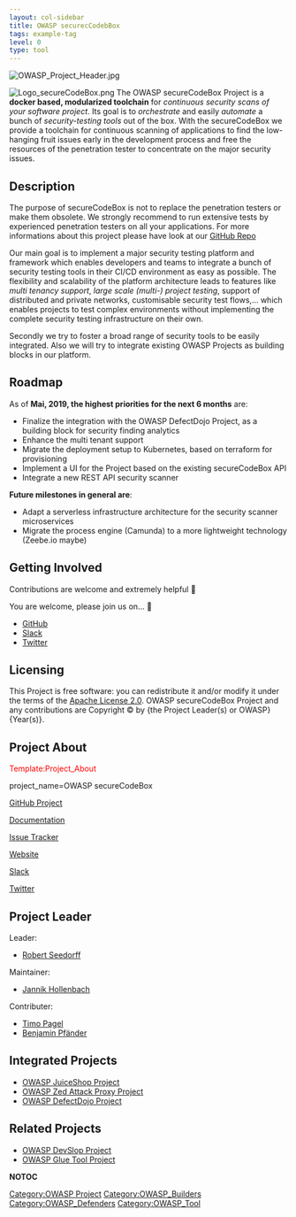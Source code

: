 ```yaml
---
layout: col-sidebar
title: OWASP securecCodebBox
tags: example-tag
level: 0
type: tool
---
```


![OWASP_Project_Header.jpg](OWASP_Project_Header.jpg "OWASP_Project_Header.jpg")

<img src="Logo_secureCodeBox.png" title="fig:Logo_secureCodeBox.png" alt="Logo_secureCodeBox.png" /> The OWASP secureCodeBox Project is a **docker based, modularized toolchain** for _continuous security scans of your software project_. Its goal is to _orchestrate_ and easily _automate_ a bunch of _security-testing tools_ out of the box. With the secureCodeBox we provide a toolchain for continuous scanning of applications to find the low-hanging fruit issues early in the development process and free the resources of the penetration tester to concentrate on the major security issues.

## Description

The purpose of secureCodeBox is not to replace the penetration testers or make them obsolete. We strongly recommend to run extensive tests by experienced penetration testers on all your applications. For more informations about this project please have look at our <a href="https://github.com/secureCodeBox/secureCodeBox">GitHub Repo</a>
    
Our main goal is to implement a major security testing platform and framework which enables developers and teams to integrate a bunch of security testing tools in their CI/CD environment as easy as possible. The flexibility and scalability of the platform architecture leads to features like _multi tenancy support_, _large scale (multi-) project testing_, support of distributed and private networks, customisable security test flows,... which enables projects to test complex environments without implementing the complete security testing infrastructure on their own.

Secondly we try to foster a broad range of security tools to be easily integrated. Also we will try to integrate existing OWASP Projects as building blocks in our platform.

## Roadmap 

As of **Mai, 2019, the highest priorities for the next 6 months** are:

- Finalize the integration with the OWASP DefectDojo Project, as a building block for security finding analytics
- Enhance the multi tenant support
- Migrate the deployment setup to Kubernetes, based on terraform for provisioning
- Implement a UI for the Project based on the existing secureCodeBox API
- Integrate a new REST API security scanner

**Future milestones in general are**:

- Adapt a serverless infrastructure architecture for the security scanner microservices
- Migrate the process engine (Camunda) to a more lightweight technology (Zeebe.io maybe)

## Getting Involved

Contributions are welcome and extremely helpful 🙌

You are welcome, please join us on... 👋

- <a href="https://github.com/secureCodeBox/">GitHub</a>
- <a href="https://join.slack.com/t/securecodebox/shared_invite/enQtNDU3MTUyOTM0NTMwLTJiNzg3MmU2ZDY2NDFiMGI0Y2FkM2I5Mzc2ZmEzYTcyN2FlN2Y2NDFiZDE5NjAxMjg1M2IxNDViNzE3OTIxMGU">Slack</a>
- <a href="https://twitter.com/secureCodeBox">Twitter</a>

## Licensing

This Project is free software: you can redistribute it and/or modify it under the terms of the <a href="https://github.com/secureCodeBox/secureCodeBox/blob/master/LICENSE">Apache License 2.0</a>. OWASP secureCodeBox Project and any contributions are Copyright © by {the Project Leader(s) or OWASP} {Year(s)}.

## Project About

<span style="color:#ff0000"> Template:Project_About
    
project_name=OWASP secureCodeBox

<a href="https://github.com/secureCodeBox">GitHub Project</a>

<a href="https://securecodebox.github.io/secureCodeBox/">Documentation</a>

<a href="https://github.com/secureCodeBox/secureCodeBox/issues">Issue Tracker</a>

<a href="https://www.secureCodeBox.io">Website</a>

<a href="https://join.slack.com/t/securecodebox/shared_invite/enQtNDU3MTUyOTM0NTMwLTJiNzg3MmU2ZDY2NDFiMGI0Y2FkM2I5Mzc2ZmEzYTcyN2FlN2Y2NDFiZDE5NjAxMjg1M2IxNDViNzE3OTIxMGU">Slack</a>

<a href="https://twitter.com/secureCodeBox">Twitter</a>

## Project Leader

Leader:

- <a href="User:Rseedorff" title="wikilink">Robert Seedorff</a>

Maintainer:

- <a href="User:J12934" title="wikilink">Jannik Hollenbach</a>

Contributer:

- <a href="User:Timo_Pagel" title="wikilink">Timo Pagel</a>
- <a href="User:Benjamin_Pfänder" title="wikilink">Benjamin Pfänder</a>

## Integrated Projects

- <a href="OWASP_Juice_Shop_Project" title="wikilink">OWASP JuiceShop Project</a>
- <a href="OWASP_Zed_Attack_Proxy_Project" title="wikilink">OWASP Zed Attack Proxy Project</a>
- <a href="OWASP_DefectDojo_Project" title="wikilink">OWASP DefectDojo Project</a>

## Related Projects

- <a href="OWASP_DevSlop_Project" title="wikilink">OWASP DevSlop Project</a>
- <a href="OWASP_Glue_Tool_Project" title="wikilink">OWASP Glue Tool Project</a>

__NOTOC__ <headertabs />

[Category:OWASP Project](Category:OWASP_Project "wikilink")
[Category:OWASP_Builders](Category:OWASP_Builders "wikilink")
[Category:OWASP_Defenders](Category:OWASP_Defenders "wikilink")
[Category:OWASP_Tool](Category:OWASP_Tool "wikilink")
